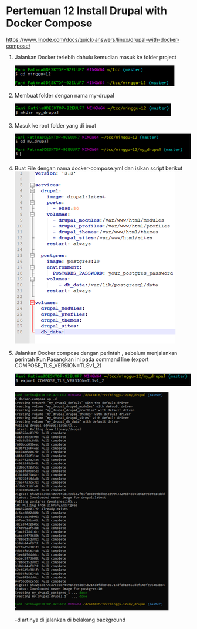 # Pertemuan 12 Install Drupal with Docker Compose

https://www.linode.com/docs/quick-answers/linux/drupal-with-docker-compose/

1. Jalankan Docker terlebih dahulu kemudian masuk ke folder project
   
   ![00](gambar/1.PNG)
   
2. Membuat folder dengan nama my-drupal

   ![00](gambar/2.PNG)
	
3. Masuk ke root folder yang di buat

   ![00](gambar/3.PNG)

4. Buat File dengan nama docker-compose.yml dan isikan script berikut
   ![00](gambar/6.PNG)

5. Jalankan Docker compose dengan perintah , sebelum menjalankan perintah Run Pasangkan ini pada command line (export COMPOSE_TLS_VERSION=TLSv1_2)

   ![00](gambar/4.PNG)
   
   ![00](gambar/5.png)

	-d artinya di jalankan di belakang background



